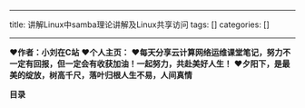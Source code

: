 
--- 
title:  讲解Linux中samba理论讲解及Linux共享访问 
tags: []
categories: [] 

---
>  
 ♥️**作者：小刘在C站** 
 ♥️**个人主页：** 
 ♥️**每天分享云计算网络运维课堂笔记，努力不一定有回报，但一定会有收获加油！一起努力，共赴美好人生！** 
 ♥️**夕阳下，是最美的绽放，树高千尺，落叶归根人生不易，人间真情** 


**目录**






